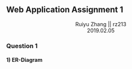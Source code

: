 ## Web Application Assignment 1

<center>Ruiyu Zhang || rz213</center>

<center>2019.02.05</center>



### Question 1

#### 1) ER-Diagram



